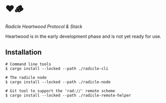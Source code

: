 # ❤️🪵

*Radicle Heartwood Protocol & Stack*

Heartwood is in the early development phase and is not yet ready for use.

## Installation

```
# Command line tools
$ cargo install --locked --path ./radicle-cli

# The radicle node
$ cargo install --locked --path ./radicle-node

# Git tool to support the 'rad://' remote scheme
$ cargo install --locked --path ./radicle-remote-helper
```
